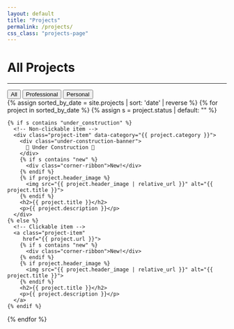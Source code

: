 ```yaml
---
layout: default
title: "Projects"
permalink: /projects/
css_class: "projects-page"
---
```


# All Projects

---
<!-- Filter Buttons -->
<div class="project-filters">
  <button data-filter="all" onclick="filterAllProjects('all')">All</button>
  <button data-filter="professional" onclick="filterAllProjects('professional')">Professional</button>
  <button data-filter="personal" onclick="filterAllProjects('personal')">Personal</button>
</div>

<!-- All Projects (sorted newest to oldest by date) -->
<div class="all-gallery">
   {% assign sorted_by_date = site.projects | sort: 'date' | reverse %}
   {% for project in sorted_by_date %}
    {% assign s = project.status | default: "" %}

    {% if s contains "under_construction" %}
      <!-- Non-clickable item -->
      <div class="project-item" data-category="{{ project.category }}">
        <div class="under-construction-banner">
          🚧 Under Construction 🚧
        </div>
        {% if s contains "new" %}
          <div class="corner-ribbon">New!</div>
        {% endif %}
        {% if project.header_image %}
          <img src="{{ project.header_image | relative_url }}" alt="{{ project.title }}">
        {% endif %}
        <h2>{{ project.title }}</h2>
        <p>{{ project.description }}</p>
      </div>
    {% else %}
      <!-- Clickable item -->
      <a class="project-item"
         href="{{ project.url }}">
        {% if s contains "new" %}
          <div class="corner-ribbon">New!</div>
        {% endif %}
        {% if project.header_image %}
          <img src="{{ project.header_image | relative_url }}" alt="{{ project.title }}">
        {% endif %}
        <h2>{{ project.title }}</h2>
        <p>{{ project.description }}</p>
      </a>
    {% endif %}
  {% endfor %}
</div>

<script>
  function filterAllProjects(category) {
    // Only select items within the all-gallery
    const items = document.querySelectorAll('.all-gallery .project-item');
    items.forEach(item => {
      if (category === 'all') {
        item.style.display = 'block';
      } else {
        const cat = item.getAttribute('data-category');
        item.style.display = (cat === category) ? 'block' : 'none';
      }
    });

    // Highlight the correct button
    const buttons = document.querySelectorAll('.project-filters button');
    buttons.forEach(btn => {
      btn.classList.remove('active');
      if (btn.dataset.filter === category) {
        btn.classList.add('active');
      }
    });
  }

  // Optional: auto-show "All" on page load
  document.addEventListener('DOMContentLoaded', () => {
    filterAllProjects('all');
  });
</script>
